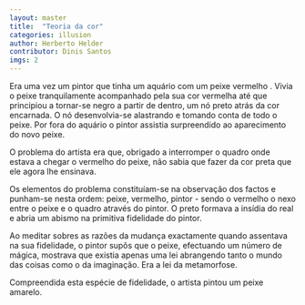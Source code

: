 ```yaml
---
layout: master
title:  "Teoria da cor"
categories: illusion
author: Herberto Helder
contributor: Dinis Santos
imgs: 2
---
```


Era uma vez um pintor que tinha um aquário com um peixe vermelho . Vivia o peixe tranquilamente acompanhado pela sua cor vermelha até que principiou a tornar-se negro a partir de dentro, um nó preto atrás da cor encarnada. O nó desenvolvia-se alastrando e tomando conta de todo o peixe. Por fora do aquário o pintor assistia surpreendido ao aparecimento do novo peixe.  

O problema do artista era que, obrigado a interromper o quadro onde estava a chegar o vermelho do peixe, não sabia que fazer da cor preta que ele agora lhe ensinava.  

Os elementos do problema constituíam-se na observação dos factos e punham-se nesta ordem: peixe, vermelho, pintor - sendo o vermelho o nexo entre o peixe e o quadro através do pintor. O preto formava a insídia do real e abria um abismo na primitiva fidelidade do pintor.  

Ao meditar sobres as razões da mudança exactamente quando assentava na sua fidelidade, o pintor supôs que o peixe, efectuando um número de mágica, mostrava que existia apenas uma lei abrangendo tanto o mundo das coisas como o da imaginação. Era a lei da metamorfose.  

Compreendida esta espécie de fidelidade, o artista pintou um peixe amarelo.  
